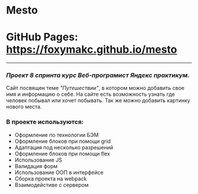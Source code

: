 # Mesto
# GitHub Pages: https://foxymakc.github.io/mesto
---
### *Проект 8 спринта курс Веб-програмист Яндекс практикум.*  
Сайт посвящен теме *"Путешествии"*, в котором можно добавить свое имя и информацию о себе.
На сайте есть возможность узнать где человек побывал или хочет побывать. Так же можно добавить картинку нового места.
### В проекте используются:  
* Оформление по технологии БЭМ
* Оформление блоков при помощи grid
* Адаптация под несколько разрешений
* Оформление блоков при помощи flex
* Использование JS
* Валидация форм
* Использование ООП в интерфейсе
* Сборка проекта на webpack
* Взаимодейстиве с сервером
